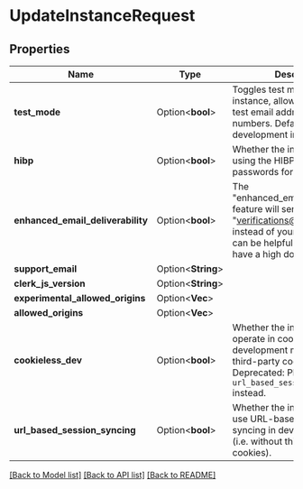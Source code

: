 # UpdateInstanceRequest

## Properties

Name | Type | Description | Notes
------------ | ------------- | ------------- | -------------
**test_mode** | Option<**bool**> | Toggles test mode for this instance, allowing the use of test email addresses and phone numbers. Defaults to true for development instances. | [optional]
**hibp** | Option<**bool**> | Whether the instance should be using the HIBP service to check passwords for breaches | [optional]
**enhanced_email_deliverability** | Option<**bool**> | The \"enhanced_email_deliverability\" feature will send emails from \"verifications@clerk.dev\" instead of your domain. This can be helpful if you do not have a high domain reputation. | [optional]
**support_email** | Option<**String**> |  | [optional]
**clerk_js_version** | Option<**String**> |  | [optional]
**experimental_allowed_origins** | Option<**Vec<String>**> |  | [optional]
**allowed_origins** | Option<**Vec<String>**> |  | [optional]
**cookieless_dev** | Option<**bool**> | Whether the instance should operate in cookieless development mode (i.e. without third-party cookies). Deprecated: Please use `url_based_session_syncing` instead. | [optional]
**url_based_session_syncing** | Option<**bool**> | Whether the instance should use URL-based session syncing in development mode (i.e. without third-party cookies). | [optional]

[[Back to Model list]](../README.md#documentation-for-models) [[Back to API list]](../README.md#documentation-for-api-endpoints) [[Back to README]](../README.md)


